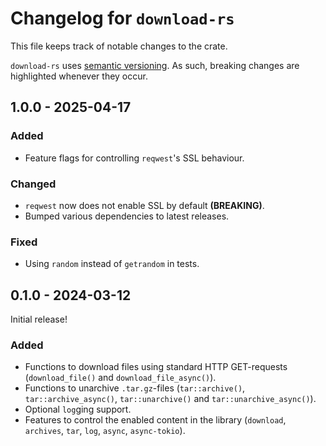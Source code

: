 # Changelog for `download-rs`
This file keeps track of notable changes to the crate.

`download-rs` uses [semantic versioning](https://semver.org). As such, breaking changes are highlighted whenever they occur.


## 1.0.0 - 2025-04-17
### Added
- Feature flags for controlling `reqwest`'s SSL behaviour.

### Changed
- `reqwest` now does not enable SSL by default **(BREAKING)**.
- Bumped various dependencies to latest releases.

### Fixed
- Using `random` instead of `getrandom` in tests.


## 0.1.0 - 2024-03-12
Initial release!

### Added
- Functions to download files using standard HTTP GET-requests (`download_file()` and `download_file_async()`).
- Functions to unarchive `.tar.gz`-files (`tar::archive()`, `tar::archive_async()`, `tar::unarchive()` and `tar::unarchive_async()`).
- Optional `log`ging support.
- Features to control the enabled content in the library (`download`, `archives`, `tar`, `log`, `async`, `async-tokio`).
